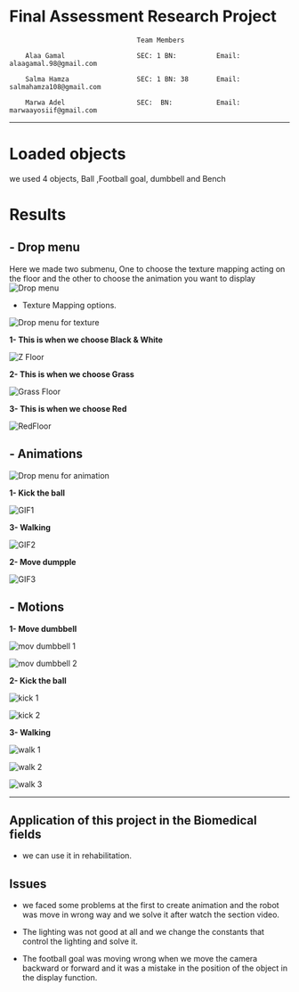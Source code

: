 
# **Final Assessment Research Project**

                                    Team Members 
                    
        Alaa Gamal                  SEC: 1 BN:          Email: alaagamal.98@gmail.com
                            
        Salma Hamza                 SEC: 1 BN: 38       Email: salmahamza108@gmail.com
        
        Marwa Adel                  SEC:  BN:           Email: marwaayosiif@gmail.com

---
<!-- # Description  -->
# Loaded objects 
we used 4 objects, Ball ,Football goal, dumbbell and Bench

# Results
## - Drop menu

Here we made two submenu, One to choose the texture mapping acting on the floor and the other to choose the animation you want to display 
![Drop menu](./images/DropMenu.png)
- Texture Mapping options.

![Drop menu for texture](./images/DropMenuFloor.png)

**1- This is when we choose Black & White**

![Z Floor](./images/ZFloor.jpeg)

**2- This is when we choose Grass**

![Grass Floor](./images/GrassFloor.png)

**3- This is when we choose Red**

![RedFloor](./images/RedFloor.jpeg)

## - Animations

![Drop menu for animation](./images/DropMenuAnimation.png)

**1- Kick the ball**

![GIF1](./Animations/GIF1.gif)

**3- Walking**

![GIF2](./Animations/GIF2.gif)

**2- Move dumpple**

![GIF3](./Animations/GIF3.gif)

## - Motions

**1- Move dumbbell**

![mov dumbbell 1](./images/D1.jpeg) 

![mov dumbbell 2](./images/D2.jpeg) 

**2- Kick the ball**

![kick 1](./images/KickBall1.jpeg)

![kick 2](./images/KickBall2.jpeg)

**3- Walking**

![walk 1](./images/walk1.jpeg)

![walk 2](./images/walk2.jpeg)

![walk 3](./images/walk3.jpeg)




------------
## Application of this project in the Biomedical fields

- we can use it in rehabilitation.

## Issues 

- we faced some problems at the first to create animation and the robot was move in wrong way and we solve it after watch the section video.

- The lighting was not good at all and we change the constants that control the lighting and solve it.

- The football goal was moving wrong when we move the camera backward or forward and it was a mistake in the position of the object in the display function.


